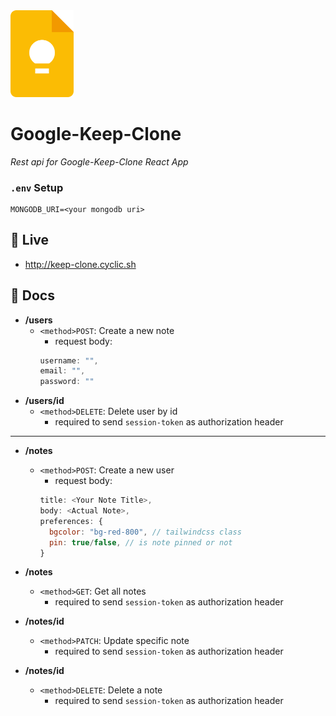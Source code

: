 <div align="">
  <img width="20%" src="/icon.png" alt="Keep Icon" />
  <h1>Google-Keep-Clone</h1>
</div>

*Rest api for Google-Keep-Clone React App*


### `.env` Setup
```
MONGODB_URI=<your mongodb uri>
```

## 🚀 Live
* http://keep-clone.cyclic.sh

## 📃 Docs
- **/users**
  - `<method>POST`: Create a new note
    - request body:
    ```js
    username: "",
    email: "",
    password: ""
    ```
- **/users/id**
  - `<method>DELETE`: Delete user by id
    - required to send `session-token` as authorization header

---
- **/notes**
  - `<method>POST`: Create a new user
    - request body:
    ```js
    title: <Your Note Title>,
    body: <Actual Note>,
    preferences: {
      bgcolor: "bg-red-800", // tailwindcss class
      pin: true/false, // is note pinned or not
    }
    ```
- **/notes**
  - `<method>GET`: Get all notes
    - required to send `session-token` as authorization header

- **/notes/id**
  - `<method>PATCH`: Update specific note
    - required to send `session-token` as authorization header

- **/notes/id**
  - `<method>DELETE`: Delete a note
    - required to send `session-token` as authorization header


